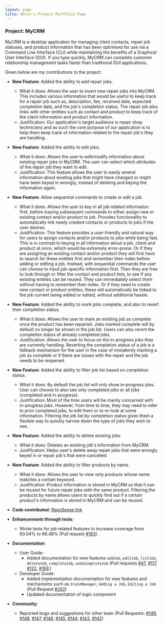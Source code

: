 ```yaml
---
layout: page
title: Dhruv's Project Portfolio Page
---
```


### Project: MyCRM

MyCRM is a desktop application for managing client contacts, repair job statuses, and product information that has been optimised for use via a Command Line Interface (CLI) while maintaining the benefits of a Graphical User Interface (GUI). If you type quickly, MyCRM can complete customer relationship management tasks faster than traditional GUI applications.

Given below are my contributions to the project.

* **New Feature**: Added the ability to add repair jobs.
    * What it does: Allows the user to insert new repair jobs into MyCRM. This includes various information that would
      be useful to keep track for a repair job such as, description, fee, received date, expected completion date,
      and the job's completion status. The repair job also links with other entities such as contact and product to keep 
      track of the client information and product information.
    * Justification: Our application's target audience is repair shop technicians and as such the core purpose of our
      application is to help them keep track of information related to the repair job's they are handling.
    

* **New Feature**: Added the ability to edit jobs.
    * What it does: Allows the user to edit/modify information about existing repair jobs in MyCRM. The user can select which
      attributes of the repair job they want to edit.
    * Justification: This feature allows the user to easily amend information about existing jobs that might have changed or might
      have been keyed in wrongly, instead of deleting and keying the information again.


* **New Feature**: Allow sequential commands to create or edit a job.
    * What it does: Allows the user to key in all job related information first, before issuing subsequent commands 
      to either assign new or existing contact and/or product to job. Provides functionality to automatically link newly created contacts or products to jobs if the user desires.
    * Justification: This feature provides a user-friendly and natural way for users to assign contacts and/or products to jobs while being fast.
      This is in contrast to keying in all information about a job, client and product at once, which would be extremely error-prone. Or if they are assigning
      an existing contact and/or product they will first have to search for these entities first and remember their index before adding or editing a job.
      Instead, with sequential commands the user can choose to input job-specific information first. Then they are free to look through or filter the contact
      and product lists, to see if any existing entities can be reused. They can immediately select them without having to remember their index. Or if they need to
      create new contact or product entities, these will automatically be linked to the job current being added or edited, without additional hassle. 


* **New Feature**: Added the ability to mark jobs complete, and also to revert their completion status.
    * What it does: Allows the user to mark an existing job as complete once the product has been repaired. Jobs marked complete 
      will by default no longer be shown in the job list. Users can also revert the completion status of already completed jobs.
    * Justification: Allows the user to focus on the in-progress jobs they are currently handling. Reverting the completion status of a job
      is a fallback mechanism for the user in the case of mistakenly marking a job as complete or if there are issues with the repair and the job
      needs to be reopened.
    

* **New Feature**: Added the ability to filter job list based on completion status.
    * What it does: By default the job list will only show in-progress jobs. User can choose to also see only completed jobs
      or all jobs (completed and in-progress).
    * Justification: Most of the time users will be mainly concerned with in-progress jobs. However, from time to time, they may
      need to refer to prior completed jobs, to edit them or to re-look at some information. Filtering the job list by completion status
      gives them a flexible way to quickly narrow down the type of jobs they wish to see.


* **New Feature**: Added the ability to delete existing jobs
    * What it does: Deletes an existing job's information from MyCRM. 
    * Justification: Helps user's delete away repair jobs that were wrongly keyed in or repair job's that were cancelled.
    

* **New Feature**: Added the ability to filter products by name.
    * What it does: Allows the user to view only products whose name matches a certain keyword.
    * Justification: Product information is stored in MyCRM so that it can be reused for future repair jobs with the same product.
      Filtering the products by name allows users to quickly find out if a certain product's information is stored in MyCRM and can be reused.


* **Code contributed**: [RepoSense link](https://nus-cs2103-ay2122s1.github.io/tp-dashboard/?search=dhshah1&sort=groupTitle&sortWithin=title&since=2021-09-17&timeframe=commit&mergegroup=&groupSelect=groupByRepos&breakdown=false&tabOpen=true&tabType=authorship&tabAuthor=dhshah1&tabRepo=AY2122S1-CS2103-T14-3%2Ftp%5Bmaster%5D&authorshipIsMergeGroup=false&authorshipFileTypes=docs~functional-code~test-code&authorshipIsBinaryFileTypeChecked=false)


* **Enhancements through tests**:
    * Wrote tests for job related features to increase coverage from 60.04% to 66.48% 
      (Pull request [#183](https://github.com/AY2122S1-CS2103-T14-3/tp/pull/183)).


* **Documentation**:
    * User Guide:
        * Added documentation for new features `addJob`, `editJob`, `listJob`, `deleteJob`,
          `completeJob`, `undoCompleteJob`
          (Pull requests [#47](https://github.com/AY2122S1-CS2103-T14-3/tp/pull/47),
          [#117](https://github.com/AY2122S1-CS2103-T14-3/tp/pull/117),
          [#122](https://github.com/AY2122S1-CS2103-T14-3/tp/pull/122),
          [#169](https://github.com/AY2122S1-CS2103-T14-3/tp/pull/169).)
    * Developer Guide:
        * Added implementation documentation for new features and mechanisms such as `StateManager`, `Adding a Job`, `Editing a Job`
          (Pull Request [#202](https://github.com/AY2122S1-CS2103-T14-3/tp/pull/202))
        * Updated documentation of logic component
          

* **Community**:
    * Reported bugs and suggestions for other team (Pull Requests:
      [#149](https://github.com/AY2122S1-CS2103T-T12-3/tp/issues/149), [#148](https://github.com/AY2122S1-CS2103T-T12-3/tp/issues/148),
      [#147](https://github.com/AY2122S1-CS2103T-T12-3/tp/issues/147), [#146](https://github.com/AY2122S1-CS2103T-T12-3/tp/issues/146),
      [#145](https://github.com/AY2122S1-CS2103T-T12-3/tp/issues/145), [#144](https://github.com/AY2122S1-CS2103T-T12-3/tp/issues/144),
      [#143](https://github.com/AY2122S1-CS2103T-T12-3/tp/issues/143), [#142](https://github.com/AY2122S1-CS2103T-T12-3/tp/issues/142))
